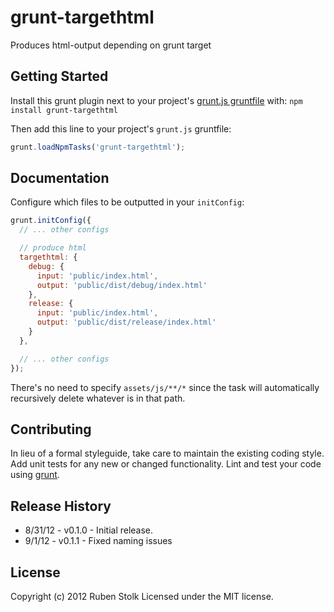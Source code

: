 # grunt-targethtml

Produces html-output depending on grunt target

## Getting Started
Install this grunt plugin next to your project's [grunt.js gruntfile][getting_started] with: `npm install grunt-targethtml`

Then add this line to your project's `grunt.js` gruntfile:

```javascript
grunt.loadNpmTasks('grunt-targethtml');
```

[grunt]: https://github.com/cowboy/grunt
[getting_started]: https://github.com/cowboy/grunt/blob/master/docs/getting_started.md

## Documentation
Configure which files to be outputted in your `initConfig`:

```javascript
grunt.initConfig({
  // ... other configs

  // produce html
  targethtml: {
    debug: {
      input: 'public/index.html',
      output: 'public/dist/debug/index.html'
    },
    release: {
      input: 'public/index.html',
      output: 'public/dist/release/index.html'
    }
  },

  // ... other configs
});
```

There's no need to specify `assets/js/**/*` since the task will automatically recursively delete whatever is in that path.

## Contributing
In lieu of a formal styleguide, take care to maintain the existing coding style. Add unit tests for any new or changed functionality. Lint and test your code using [grunt][grunt].

## Release History
* 8/31/12 - v0.1.0 - Initial release.
* 9/1/12 - v0.1.1 - Fixed naming issues

## License
Copyright (c) 2012 Ruben Stolk
Licensed under the MIT license.
